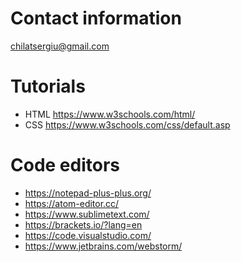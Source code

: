 # Contact information
chilatsergiu@gmail.com

# Tutorials
- HTML https://www.w3schools.com/html/
- CSS https://www.w3schools.com/css/default.asp

# Code editors
- https://notepad-plus-plus.org/
- https://atom-editor.cc/
- https://www.sublimetext.com/
- https://brackets.io/?lang=en
- https://code.visualstudio.com/
- https://www.jetbrains.com/webstorm/
